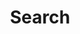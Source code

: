 ---
title: "Search" # in any language you want
layout: "search" # is necessary
# url: "/search"
# description: "Description for Search"
summary: "search"
# placeholder: "placeholder text in search input box"
show_bread_crumbs: false
hide_meta: true
# header:
#     background: "linear-gradient(217deg, rgba(255,0,0,.8), rgba(255,0,0,0) 70.71%), linear-gradient(127deg, rgba(0,255,0,.8), rgba(0,255,0,0) 70.71%), linear-gradient(336deg, rgba(0,0,255,.8), rgba(0,0,255,0) 70.71%);"
---